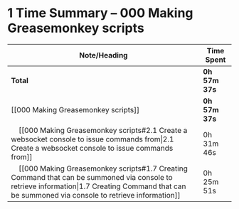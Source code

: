 # 1 Time Summary – 000 Making Greasemonkey scripts

| Note/Heading | Time Spent |
|--------------|------------|
| **Total** | **0h 57m 37s** |
| [[000 Making Greasemonkey scripts]] | **0h 57m 37s** |
| &nbsp;&nbsp;&nbsp;&nbsp;[[000 Making Greasemonkey scripts#2.1 Create a websocket console to issue commands from\|2.1 Create a websocket console to issue commands from]] | 0h 31m 46s |
| &nbsp;&nbsp;&nbsp;&nbsp;[[000 Making Greasemonkey scripts#1.7 Creating Command that can be summoned via console to retrieve information\|1.7 Creating Command that can be summoned via console to retrieve information]] | 0h 25m 51s |

